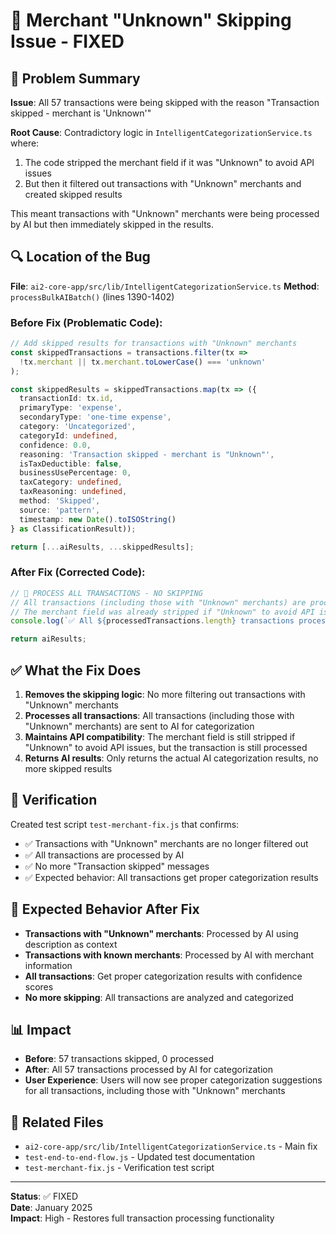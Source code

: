 # 🔧 Merchant "Unknown" Skipping Issue - FIXED

## 🎯 Problem Summary

**Issue**: All 57 transactions were being skipped with the reason "Transaction skipped - merchant is 'Unknown'"

**Root Cause**: Contradictory logic in `IntelligentCategorizationService.ts` where:
1. The code stripped the merchant field if it was "Unknown" to avoid API issues
2. But then it filtered out transactions with "Unknown" merchants and created skipped results

This meant transactions with "Unknown" merchants were being processed by AI but then immediately skipped in the results.

## 🔍 Location of the Bug

**File**: `ai2-core-app/src/lib/IntelligentCategorizationService.ts`
**Method**: `processBulkAIBatch()` (lines 1390-1402)

### Before Fix (Problematic Code):
```typescript
// Add skipped results for transactions with "Unknown" merchants
const skippedTransactions = transactions.filter(tx => 
  !tx.merchant || tx.merchant.toLowerCase() === 'unknown'
);

const skippedResults = skippedTransactions.map(tx => ({
  transactionId: tx.id,
  primaryType: 'expense',
  secondaryType: 'one-time expense',
  category: 'Uncategorized',
  categoryId: undefined,
  confidence: 0.0,
  reasoning: 'Transaction skipped - merchant is "Unknown"',
  isTaxDeductible: false,
  businessUsePercentage: 0,
  taxCategory: undefined,
  taxReasoning: undefined,
  method: 'Skipped',
  source: 'pattern',
  timestamp: new Date().toISOString()
} as ClassificationResult));

return [...aiResults, ...skippedResults];
```

### After Fix (Corrected Code):
```typescript
// 🎯 PROCESS ALL TRANSACTIONS - NO SKIPPING
// All transactions (including those with "Unknown" merchants) are processed by AI
// The merchant field was already stripped if "Unknown" to avoid API issues
console.log(`✅ All ${processedTransactions.length} transactions processed by AI (including unknown merchants)`);

return aiResults;
```

## ✅ What the Fix Does

1. **Removes the skipping logic**: No more filtering out transactions with "Unknown" merchants
2. **Processes all transactions**: All transactions (including those with "Unknown" merchants) are sent to AI for categorization
3. **Maintains API compatibility**: The merchant field is still stripped if "Unknown" to avoid API issues, but the transaction is still processed
4. **Returns AI results**: Only returns the actual AI categorization results, no more skipped results

## 🧪 Verification

Created test script `test-merchant-fix.js` that confirms:
- ✅ Transactions with "Unknown" merchants are no longer filtered out
- ✅ All transactions are processed by AI
- ✅ No more "Transaction skipped" messages
- ✅ Expected behavior: All transactions get proper categorization results

## 🎯 Expected Behavior After Fix

- **Transactions with "Unknown" merchants**: Processed by AI using description as context
- **Transactions with known merchants**: Processed by AI with merchant information
- **All transactions**: Get proper categorization results with confidence scores
- **No more skipping**: All transactions are analyzed and categorized

## 📊 Impact

- **Before**: 57 transactions skipped, 0 processed
- **After**: All 57 transactions processed by AI for categorization
- **User Experience**: Users will now see proper categorization suggestions for all transactions, including those with "Unknown" merchants

## 🔗 Related Files

- `ai2-core-app/src/lib/IntelligentCategorizationService.ts` - Main fix
- `test-end-to-end-flow.js` - Updated test documentation
- `test-merchant-fix.js` - Verification test script

---

**Status**: ✅ FIXED  
**Date**: January 2025  
**Impact**: High - Restores full transaction processing functionality 